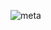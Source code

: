 ![meta](https://github.com/WiroConsulting/AutoSuche/assets/70348231/76329f95-368f-4cbf-b0de-78f1fe01bcc3)
